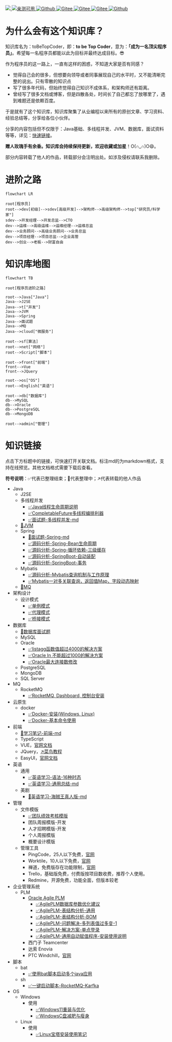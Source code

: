 <p align="left">
<a href="https://blog.csdn.net/namelessmyth" target="_blank">
<img src="https://img.shields.io/badge/博客-在线阅读-green.svg?style=for-the-badge">
</a>
<a href="https://zhuanlan.zhihu.com/p/474433404" target="_blank">
<img src="https://img.shields.io/badge/Java电子书集合-史上最全-yellow.svg?style=for-the-badge" alt="亲测可用">
</a>
<a href="#" target="_blank"><img alt="Github" src="https://img.shields.io/github/license/elemefe/vue-amap.svg?style=flat-square">
</a>
<a href="https://gitee.com/namelessmyth" target="_blank"><img alt="Gitee" src="https://img.shields.io/badge/Author-namelessmyth-brightgreen.svg">
</a>
<a href="https://gitee.com/namelessmyth/document" target="_blank"><img alt="Gitee" src="https://img.shields.io/badge/version-v1.0-brightgreen.svg">
</a>
<a href="https://gitee.com/namelessmyth/document" target="_blank"><img alt="Gitee" src="https://gitee.com/namelessmyth/document/badge/star.svg?theme=dark">
</a>
<a href="https://github.com/namelessmyth" target="_blank"><img alt="Github" src="https://img.shields.io/github/stars/namelessmyth/git-doc?style=for-the-badge">
</a>
</p>


# 为什么会有这个知识库？

知识库名为：toBeTopCoder，即：**to be Top Coder**，意为：**「成为一名顶尖程序员」**。希望每一名程序员都能以此为目标并最终达成目标。😎

作为程序员的这一路上，一直有这样的困惑，不知道大家是否有同感？

- 觉得自己会的很多，但想要向领导或者同事展现自己的水平时，又不能清晰完整的说出。只有零散的知识点
- 写了很多年代码，但始终觉得自己知识不成体系，和架构师还有距离。
- 曾经写了很多文档或博客，但是四散各处，时间长了自己都忘了放哪里了，遇到难题还是依赖百度。

于是就有了这个知识库，知识库聚集了从业编程以来所有的原创文章、学习资料、经验总结等，分享给各位小伙伴。

分享的内容包括但不仅限于：Java基础、多线程并发、JVM、数据库，面试资料等等，详见：[快速链接](#快速链接)。

**赠人玫瑰手有余香。知识库会持续保持更新，欢迎收藏或加星**！O(∩_∩)O😄。

部分内容转载了他人的作品，转载部分会注明出处。如涉及侵权请联系我删除。



# 进阶之路

```mermaid
flowchart LR

root[程序员]
root-->dev[初级]-->sdev[高级开发]-->架构师-->高级架构师-->top["研究员/科学家"]
sdev-->开发经理-->开发总监-->CTO
dev-->运维-->高级运维-->运维经理-->运维总监
dev-->业务顾问-->高级业务顾问-->业务总监
dev-->项目经理-->项目总监-->企业高管
dev-->创业-->老板-->财富自由
```



# 知识库地图

```mermaid
flowchart TB

root[程序员进阶之路]

root-->Java["Java"]
Java-->J2SE
Java-->t["并发"]
Java-->JVM
Java-->Spring
Java-->面试题
Java-->MQ
Java-->cloud["微服务"]

root-->sf[算法]
root-->net["网络"]
root-->Script["脚本"]

root-->front["前端"]
front-->Vue
front-->JQuery

root-->os["OS"]
root-->English["英语"]

root-->db["数据库"]
db-->MySQL
db-->Oracle
db-->PostgreSQL
db-->MongoDB

root-->admin["管理"]
```

# 知识链接

点击下方标题中的链接，可快速打开关联文档。标注md的为markdown格式，支持在线预览。其他文档格式需要下载后查看。

**符号说明**：✅代表已整理结束；🙌代表整理中；↗️代表转载的他人作品

- Java
  - J2SE
  - 多线程并发
    - [✅Java线程生命周期说明](https://blog.csdn.net/namelessmyth/article/details/134794946?spm=1001.2014.3001.5501)
    - [✅CompletableFuture多线程编排利器](https://blog.csdn.net/namelessmyth/article/details/135026527?spm=1001.2014.3001.5501)
    - [✅面试题-多线程并发-md](Java/Job/求职-面试题-多线程并发.md)
  - [🙌JVM](Java/Job/求职-面试题-JVM.md)
  - Spring
    - [🙌面试题-Spring-md](Java/Job/求职-面试题-Spring.md)
    - [✅源码分析-Spring-Bean生命周期](https://blog.csdn.net/namelessmyth/article/details/133139513)
    - [✅源码分析-Spring-循环依赖-三级缓存](https://blog.csdn.net/namelessmyth/article/details/133179360)
    - [✅源码分析-SpringBoot-自动装配](https://blog.csdn.net/namelessmyth/article/details/133717328?spm=1001.2014.3001.5501)
    - [✅源码分析-SpringBoot-事务](https://blog.csdn.net/namelessmyth/article/details/133386243?spm=1001.2014.3001.5501)
  - Mybatis
    - [✅源码分析-Mybatis查询机制与工作原理](https://blog.csdn.net/namelessmyth/article/details/134017723?spm=1001.2014.3001.5501)
    - [✅Mybatis一对多关联查询，返回值Map，字段动态映射](https://blog.csdn.net/namelessmyth/article/details/126338505?spm=1001.2014.3001.5501)
  - [🙌MQ](Java/Job/求职-面试题-MQ.md)
- 架构设计
  - 设计模式
    - [✅单例模式](https://blog.csdn.net/namelessmyth/article/details/129819921?spm=1001.2014.3001.5501)
    - [✅代理模式](https://blog.csdn.net/namelessmyth/article/details/129817251?spm=1001.2014.3001.5501)
    - [✅桥接模式](https://blog.csdn.net/namelessmyth/article/details/129847300?spm=1001.2014.3001.5501)
- 数据库
  - [🙌数据库面试题](Java/Job/求职-面试题-数据库.md)
  - MySQL
  - Oracle
    - [✅listagg函数值超过4000的解决方案](https://blog.csdn.net/namelessmyth/article/details/123763750?spm=1001.2014.3001.5501)
    - [✅Oracle In 不能超过1000的解决方案](https://blog.csdn.net/namelessmyth/article/details/121065339?spm=1001.2014.3001.5501)
    - [✅Oracle最大连接数修改](https://blog.csdn.net/namelessmyth/article/details/120942025?spm=1001.2014.3001.5501)
  - PostgreSQL
  - MongoDB
  - SQL Server
- MQ
  - RocketMQ
      - [✅RocketMQ, Dashboard, 控制台安装](https://blog.csdn.net/namelessmyth/article/details/131961549)
- 云原生
  - docker
    - [✅Docker-安装(Windows, Linux)](https://blog.csdn.net/namelessmyth/article/details/132657994?spm=1001.2014.3001.5501)
    - [✅Docker-基本命令使用](https://blog.csdn.net/namelessmyth/article/details/132674435?spm=1001.2014.3001.5501)
- 前端
  - [🙌学习笔记-前端-md](docs/前端/学习笔记-前端-Gem.md)
  - TypeScript
  - VUE，[官网文档](https://cn.vuejs.org/guide/quick-start.html)
  - JQuery，[↗️菜鸟教程](https://www.runoob.com/jquery/jquery-tutorial.html)
  - EasyUI，[官网文档](https://www.jeasyui.cn/document/index/index.html)
- 英语
  - 通用
    - [✅英语学习-语法-16种时态](https://blog.csdn.net/namelessmyth/article/details/134161822?spm=1001.2014.3001.5501)
    - [✅英语学习-通用总结-md](docs/English/英语学习-通用-Gem.md)
  - 美剧
    - [🙌英语学习-海贼王真人版-md](docs/English/英语学习-美剧-海贼王.md)
- 管理
  - 文件模版
    - [✅团队绩效考核模版](docs/Management/template/团队绩效考核-模版.xlsx)
    - 团队周报模版-开发
    - 人才招聘模版-开发
    - 个人周报模版
    - 概要设计模版
  - 管理工具
    - PingCode，25人以下免费，[官网](https://pingcode.com/)
    - Worktile，10人以下免费，[官网](https://worktile.com/)
    - 禅道，免费版存在功能限制，[官网](https://www.zentao.net/)
    - Trello，基础版免费，付费版按项目数收费，推荐个人使用。
    - Redmine，开源免费，功能全面，但版本较老
- 企业管理系统
  - PLM
    - [Oracle Agile PLM](https://blog.csdn.net/namelessmyth/category_11361929.html?spm=1001.2014.3001.5482)
      - [✅AgilePLM数据库参数优化建议](https://blog.csdn.net/namelessmyth/article/details/122913931)
      - [✅AgilePLM-表结构分析-通用](https://blog.csdn.net/namelessmyth/article/details/124372370)
      - [✅AgilePLM-表结构分析-BOM](https://blog.csdn.net/namelessmyth/article/details/120217241)
      - [✅AgilePLM-问题解决-多列表值过多变-1](https://blog.csdn.net/namelessmyth/article/details/121971593)
      - [✅AgilePLM-解决方案-单点登录](https://blog.csdn.net/namelessmyth/article/details/121879705)
      - [✅AgilePLM-通用自动赋值程序-安装使用说明](https://blog.csdn.net/namelessmyth/article/details/130597211?spm=1001.2014.3001.5501)
    - 西门子 Teamcenter
    - 达索 Enovia
    - PTC Windchill，[官网](https://www.ptc.com/en/products/windchill)
- 脚本
  - bat
    - [✅使用bat脚本启动多个java应用](https://blog.csdn.net/namelessmyth/article/details/130229190?spm=1001.2014.3001.5501)
  - sh
      - [✅一键启动脚本-RocketMQ-Karfka](https://blog.csdn.net/namelessmyth/article/details/135131612)
- OS
  - Windows
    - 使用
      - [✅Windows11重装与优化](https://blog.csdn.net/namelessmyth/article/details/132520445?spm=1001.2014.3001.5501)
      - [✅WindowsC盘减肥与瘦身](https://blog.csdn.net/namelessmyth/article/details/132600752?spm=1001.2014.3001.5501)
  - Linux
    - 使用
      - [✅Linux宝塔安装使用笔记](https://blog.csdn.net/namelessmyth/article/details/123979428?spm=1001.2014.3001.5501)
